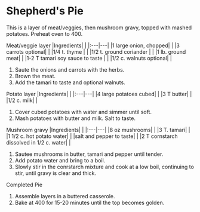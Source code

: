 Shepherd's Pie
=======
This is a layer of meat/veggies, then mushroom gravy, topped with mashed potatoes.  Preheat oven to 400.

Meat/veggie layer
|Ingredients| |
|:---|---|
|1 large onion,  chopped| |
|3 carrots optional| |
|1/4 t. thyme | |
|1/2 t. ground coriander | |
|1 lb. ground meat| |
|1-2 T tamari soy sauce to taste | |
|1/2 c. walnuts optional| |

1. Saute the onions and carrots with the herbs.
2. Brown the meat.
3. Add the tamari to taste and optional walnuts.

Potato layer
|Ingredients| |
|:---|---|
|4 large potatoes cubed| |
|3 T butter| |
|1/2 c. milk| |

1. Cover cubed potatoes with water and simmer until soft.
2. Mash potatoes with butter and milk.  Salt to taste.

Mushroom gravy
|Ingredients| |
|:---|---|
|8 oz mushrooms| |
|3 T. tamari| |
|1 1/2 c. hot potato water| |
|salt and pepper to taste| |
|2 T cornstarch dissolved in 1/2 c. water| |

1. Sautee mushrooms in butter, tamari and pepper until tender.  
1. Add potato water and bring to a boil.
1. Slowly stir in the conrstarch mixture and cook at a low boil, continuing to stir, until gravy is clear and thick.

Completed Pie
1. Assemble layers in a buttered casserole.
2. Bake at 400 for 15-20 minutes until the top becomes golden.